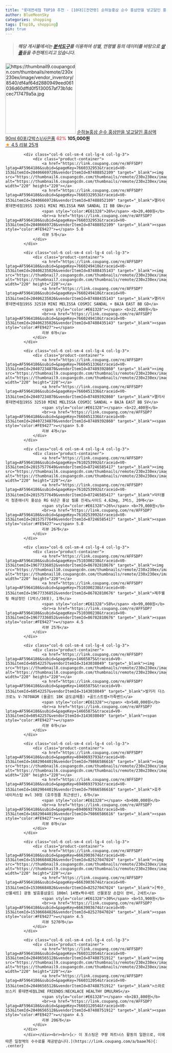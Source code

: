 ```yaml
---
title: "롯데면세점 TOP10 추천 - [10대][전연령] 순하늘홍삼 순수 홍삼만을 넣고달인 홍삼액 90ml 60포(2박스)/사은품"
author: BlueMoonSky
categories: shopping
tags: [Top10, shopping]
pin: true
---
```


> ##### 해당 게시물에서는 [**분석도구**](https://itemscout.io/)를 이용하여 **성별**, **연령별** 등의 데이터를 바탕으로 [**상품**](https://link.coupang.com/a/baae76)들을 추천해드리고 있습니다.
<div class="container"><div class="row">
            <div class="col-6 col-sm-4 col-lg-4 col-lg-3">
                <div class="product-container">
                    <a href="https://link.coupang.com/re/AFFSDP?lptag=AF5964186&subid=&pageKey=7198311765&traceid=V0-153&itemId=18189415303&vendorItemId=85271522875" target="_blank"><img src="https://thumbnail9.coupangcdn.com/thumbnails/remote/230x230ex/image/vendor_inventory/8540/df4af64d2880949eed061036d60dffd0f5130057af73b1dccec717479a5a.jpg" alt="https://thumbnail9.coupangcdn.com/thumbnails/remote/230x230ex/image/vendor_inventory/8540/df4af64d2880949eed061036d60dffd0f5130057af73b1dccec717479a5a.jpg" width="220" height="220"></a>
                    <a href="https://link.coupang.com/re/AFFSDP?lptag=AF5964186&subid=&pageKey=7198311765&traceid=V0-153&itemId=18189415303&vendorItemId=85271522875" target="_blank">순하늘홍삼 순수 홍삼만을 넣고달인 홍삼액 90ml 60포(2박스)/사은품</a>
                    <span style="color:#E61328">62%</span> <b>105,000원</b>
                    <br><a href="https://link.coupang.com/re/AFFSDP?lptag=AF5964186&subid=&pageKey=7198311765&traceid=V0-153&itemId=18189415303&vendorItemId=85271522875" target="_blank"><span style="color:#FE9427">★</span> 4.5
                    리뷰 25개</a>
                </div>
            </div>
            
            <div class="col-6 col-sm-4 col-lg-4 col-lg-3">
                <div class="product-container">
                    <a href="https://link.coupang.com/re/AFFSDP?lptag=AF5964186&subid=&pageKey=7660332953&traceid=V0-153&itemId=20406669728&vendorItemId=87488852109" target="_blank"><img src="https://thumbnail6.coupangcdn.com/thumbnails/remote/230x230ex/image/vendor_inventory/4461/cad48e9eda2abb7cd3019ca27ff83ef7f7b40199ce9d60ad46007302c8d1.jpg" alt="https://thumbnail6.coupangcdn.com/thumbnails/remote/230x230ex/image/vendor_inventory/4461/cad48e9eda2abb7cd3019ca27ff83ef7f7b40199ce9d60ad46007302c8d1.jpg" width="220" height="220"></a>
                    <a href="https://link.coupang.com/re/AFFSDP?lptag=AF5964186&subid=&pageKey=7660332953&traceid=V0-153&itemId=20406669728&vendorItemId=87488852109" target="_blank">멜리사 롯데면세점19SS 32451 MINI MELISSA MAR SANDAL II BB GN</a>
                    <span style="color:#E61328">26%</span> <b>20,400원</b>
                    <br><a href="https://link.coupang.com/re/AFFSDP?lptag=AF5964186&subid=&pageKey=7660332953&traceid=V0-153&itemId=20406669728&vendorItemId=87488852109" target="_blank"><span style="color:#FE9427">★</span> 5.0
                    리뷰 5개</a>
                </div>
            </div>
            
            <div class="col-6 col-sm-4 col-lg-4 col-lg-3">
                <div class="product-container">
                    <a href="https://link.coupang.com/re/AFFSDP?lptag=AF5964186&subid=&pageKey=7660249410&traceid=V0-153&itemId=20406235026&vendorItemId=87488435143" target="_blank"><img src="https://thumbnail7.coupangcdn.com/thumbnails/remote/230x230ex/image/vendor_inventory/6dd2/79ee32de02635e43e093d6daea7405956e7efc64948ea8e0fd9eaff8f22d.jpg" alt="https://thumbnail7.coupangcdn.com/thumbnails/remote/230x230ex/image/vendor_inventory/6dd2/79ee32de02635e43e093d6daea7405956e7efc64948ea8e0fd9eaff8f22d.jpg" width="220" height="220"></a>
                    <a href="https://link.coupang.com/re/AFFSDP?lptag=AF5964186&subid=&pageKey=7660249410&traceid=V0-153&itemId=20406235026&vendorItemId=87488435143" target="_blank">멜리사 롯데면세점19SS 32510 MINI MELISSA COSMIC SANDAL + BAJA EAST BB GD</a>
                    <span style="color:#E61328"></span> <b>22,400원</b>
                    <br><a href="https://link.coupang.com/re/AFFSDP?lptag=AF5964186&subid=&pageKey=7660249410&traceid=V0-153&itemId=20406235026&vendorItemId=87488435143" target="_blank"><span style="color:#FE9427">★</span> 
                    리뷰 0개</a>
                </div>
            </div>
            
            <div class="col-6 col-sm-4 col-lg-4 col-lg-3">
                <div class="product-container">
                    <a href="https://link.coupang.com/re/AFFSDP?lptag=AF5964186&subid=&pageKey=7660451336&traceid=V0-153&itemId=20407234870&vendorItemId=87489392860" target="_blank"><img src="https://thumbnail9.coupangcdn.com/thumbnails/remote/230x230ex/image/vendor_inventory/a7d2/092c09f7cc7041cf1e2cd48e07054b4c3d870a1d3dd3b3560a6b0d0b0cbb.jpg" alt="https://thumbnail9.coupangcdn.com/thumbnails/remote/230x230ex/image/vendor_inventory/a7d2/092c09f7cc7041cf1e2cd48e07054b4c3d870a1d3dd3b3560a6b0d0b0cbb.jpg" width="220" height="220"></a>
                    <a href="https://link.coupang.com/re/AFFSDP?lptag=AF5964186&subid=&pageKey=7660451336&traceid=V0-153&itemId=20407234870&vendorItemId=87489392860" target="_blank">멜리사 롯데면세점19SS 32510 MINI MELISSA COSMIC SANDAL + BAJA EAST BB SV</a>
                    <span style="color:#E61328"></span> <b>22,400원</b>
                    <br><a href="https://link.coupang.com/re/AFFSDP?lptag=AF5964186&subid=&pageKey=7660451336&traceid=V0-153&itemId=20407234870&vendorItemId=87489392860" target="_blank"><span style="color:#FE9427">★</span> 5.0
                    리뷰 4개</a>
                </div>
            </div>
            
            <div class="col-6 col-sm-4 col-lg-4 col-lg-3">
                <div class="product-container">
                    <a href="https://link.coupang.com/re/AFFSDP?lptag=AF5964186&subid=&pageKey=7610253992&traceid=V0-153&itemId=20157577649&vendorItemId=87246585417" target="_blank"><img src="https://thumbnail6.coupangcdn.com/thumbnails/remote/230x230ex/image/vendor_inventory/1936/0f3dd90e0e061a4a4362326be82b929e82f222872e72cdb51d4141102d30.jpg" alt="https://thumbnail6.coupangcdn.com/thumbnails/remote/230x230ex/image/vendor_inventory/1936/0f3dd90e0e061a4a4362326be82b929e82f222872e72cdb51d4141102d30.jpg" width="220" height="220"></a>
                    <a href="https://link.coupang.com/re/AFFSDP?lptag=AF5964186&subid=&pageKey=7610253992&traceid=V0-153&itemId=20157577649&vendorItemId=87246585417" target="_blank">닥터블리 청춘에너지 홍삼순 RG 6년근 홍삼 필름 진세노사이드 4.62mg, 3박스, 20매</a>
                    <span style="color:#E61328">26%</span> <b>79,000원</b>
                    <br><a href="https://link.coupang.com/re/AFFSDP?lptag=AF5964186&subid=&pageKey=7610253992&traceid=V0-153&itemId=20157577649&vendorItemId=87246585417" target="_blank"><span style="color:#FE9427">★</span> 5.0
                    리뷰 26개</a>
                </div>
            </div>
            
            <div class="col-6 col-sm-4 col-lg-4 col-lg-3">
                <div class="product-container">
                    <a href="https://link.coupang.com/re/AFFSDP?lptag=AF5964186&subid=&pageKey=7510300238&traceid=V0-153&itemId=19677336852&vendorItemId=86782810676" target="_blank"><img src="https://thumbnail10.coupangcdn.com/thumbnails/remote/230x230ex/image/vendor_inventory/375e/b567c0e33657bad4b7d524694f1bf76a1fe5fee105be201f9afcbfca3553.jpg" alt="https://thumbnail10.coupangcdn.com/thumbnails/remote/230x230ex/image/vendor_inventory/375e/b567c0e33657bad4b7d524694f1bf76a1fe5fee105be201f9afcbfca3553.jpg" width="220" height="220"></a>
                    <a href="https://link.coupang.com/re/AFFSDP?lptag=AF5964186&subid=&pageKey=7510300238&traceid=V0-153&itemId=19677336852&vendorItemId=86782810676" target="_blank">제주웰링 해삼정인 (1박스/30포), 1개</a>
                    <span style="color:#E61328">58%</span> <b>99,000원</b>
                    <br><a href="https://link.coupang.com/re/AFFSDP?lptag=AF5964186&subid=&pageKey=7510300238&traceid=V0-153&itemId=19677336852&vendorItemId=86782810676" target="_blank"><span style="color:#FE9427">★</span> 4.5
                    리뷰 25개</a>
                </div>
            </div>
            
            <div class="col-6 col-sm-4 col-lg-4 col-lg-3">
                <div class="product-container">
                    <a href="https://link.coupang.com/re/AFFSDP?lptag=AF5964186&subid=&pageKey=14665875&traceid=V0-153&itemId=60542257&vendorItemId=3143038049" target="_blank"><img src="https://thumbnail8.coupangcdn.com/thumbnails/remote/230x230ex/image/vendor_inventory/c3b2/7e0fcc3f86dcc11a29705ed9ed7816814f31d61de9ffbb0a7d4c019d15dc.jpg" alt="https://thumbnail8.coupangcdn.com/thumbnails/remote/230x230ex/image/vendor_inventory/c3b2/7e0fcc3f86dcc11a29705ed9ed7816814f31d61de9ffbb0a7d4c019d15dc.jpg" width="220" height="220"></a>
                    <a href="https://link.coupang.com/re/AFFSDP?lptag=AF5964186&subid=&pageKey=14665875&traceid=V0-153&itemId=60542257&vendorItemId=3143038049" target="_blank">발키리 다스크로노 V-7070AGM (올골드 18K 금도금제품) +골드스트랩+가죽밴드</a>
                    <span style="color:#E61328"></span> <b>540,000원</b>
                    <br><a href="https://link.coupang.com/re/AFFSDP?lptag=AF5964186&subid=&pageKey=14665875&traceid=V0-153&itemId=60542257&vendorItemId=3143038049" target="_blank"><span style="color:#FE9427">★</span> 
                    리뷰 0개</a>
                </div>
            </div>
            
            <div class="col-6 col-sm-4 col-lg-4 col-lg-3">
                <div class="product-container">
                    <a href="https://link.coupang.com/re/AFFSDP?lptag=AF5964186&subid=&pageKey=6940693793&traceid=V0-153&itemId=16829044019&vendorItemId=79866586616" target="_blank"><img src="https://thumbnail6.coupangcdn.com/thumbnails/remote/230x230ex/image/vendor_inventory/5cd3/a56349235e0571b4b84567dd7a85383d7e59a548a643a1170bc1eec35d40.jpg" alt="https://thumbnail6.coupangcdn.com/thumbnails/remote/230x230ex/image/vendor_inventory/5cd3/a56349235e0571b4b84567dd7a85383d7e59a548a643a1170bc1eec35d40.jpg" width="220" height="220"></a>
                    <a href="https://link.coupang.com/re/AFFSDP?lptag=AF5964186&subid=&pageKey=6940693793&traceid=V0-153&itemId=16829044019&vendorItemId=79866586616" target="_blank">호주 네이처스탑 mvl 30정 (호주정품 최근생산), 6개</a>
                    <span style="color:#E61328"></span> <b>600,000원</b>
                    <br><a href="https://link.coupang.com/re/AFFSDP?lptag=AF5964186&subid=&pageKey=6940693793&traceid=V0-153&itemId=16829044019&vendorItemId=79866586616" target="_blank"><span style="color:#FE9427">★</span> 
                    리뷰 0개</a>
                </div>
            </div>
            
            <div class="col-6 col-sm-4 col-lg-4 col-lg-3">
                <div class="product-container">
                    <a href="https://link.coupang.com/re/AFFSDP?lptag=AF5964186&subid=&pageKey=6663903674&traceid=V0-153&itemId=15306684826&vendorItemId=82527047024" target="_blank"><img src="https://thumbnail9.coupangcdn.com/thumbnails/remote/230x230ex/image/vendor_inventory/2350/24106aba50fa5feb5f3e6ad4dcd01646ad2b33a7b34d4be57899c1f9c0d6.jpg" alt="https://thumbnail9.coupangcdn.com/thumbnails/remote/230x230ex/image/vendor_inventory/2350/24106aba50fa5feb5f3e6ad4dcd01646ad2b33a7b34d4be57899c1f9c0d6.jpg" width="220" height="220"></a>
                    <a href="https://link.coupang.com/re/AFFSDP?lptag=AF5964186&subid=&pageKey=6663903674&traceid=V0-153&itemId=15306684826&vendorItemId=82527047024" target="_blank">[짝수_선물세트] 광동 발효홍삼골드 100ml 14병x짝수세트 선물포장 손잡이 완비, 2세트</a>
                    <span style="color:#E61328">30%</span> <b>53,900원</b>
                    <br><a href="https://link.coupang.com/re/AFFSDP?lptag=AF5964186&subid=&pageKey=6663903674&traceid=V0-153&itemId=15306684826&vendorItemId=82527047024" target="_blank"><span style="color:#FE9427">★</span> 4.5
                    리뷰 5270개</a>
                </div>
            </div>
            
            <div class="col-6 col-sm-4 col-lg-4 col-lg-3">
                <div class="product-container">
                    <a href="https://link.coupang.com/re/AFFSDP?lptag=AF5964186&subid=&pageKey=7660312054&traceid=V0-153&itemId=20406565128&vendorItemId=87488751912" target="_blank"><img src="https://thumbnail9.coupangcdn.com/thumbnails/remote/230x230ex/image/vendor_inventory/ec28/acbd73bfbaf168e658245c1a0a7176ca4d4e1c5af10bebbdf6df33cf3117.jpg" alt="https://thumbnail9.coupangcdn.com/thumbnails/remote/230x230ex/image/vendor_inventory/ec28/acbd73bfbaf168e658245c1a0a7176ca4d4e1c5af10bebbdf6df33cf3117.jpg" width="220" height="220"></a>
                    <a href="https://link.coupang.com/re/AFFSDP?lptag=AF5964186&subid=&pageKey=7660312054&traceid=V0-153&itemId=20406565128&vendorItemId=87488751912" target="_blank">스와로브스키 롯데면세점LINE FRIENDS:NECKLACE HEALTHY DMULRHS</a>
                    <span style="color:#E61328"></span> <b>283,800원</b>
                    <br><a href="https://link.coupang.com/re/AFFSDP?lptag=AF5964186&subid=&pageKey=7660312054&traceid=V0-153&itemId=20406565128&vendorItemId=87488751912" target="_blank"><span style="color:#FE9427">★</span> 4.5
                    리뷰 206개</a>
                </div>
            </div>
            </div></div><br><br>[👉 이 포스팅은 쿠팡 파트너스 활동의 일환으로, 이에 따른 일정액의 수수료를 제공받습니다.](https://link.coupang.com/a/baae76){: .center}